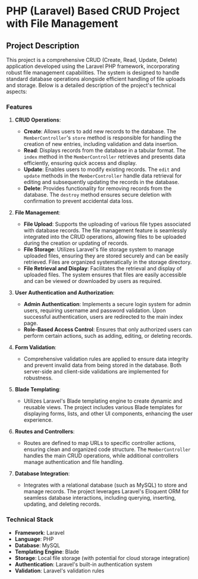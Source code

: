 # PHP (Laravel) Based CRUD Project with File Management

## Project Description

This project is a comprehensive CRUD (Create, Read, Update, Delete) application developed using the Laravel PHP framework, incorporating robust file management capabilities. The system is designed to handle standard database operations alongside efficient handling of file uploads and storage. Below is a detailed description of the project's technical aspects:

### Features

1. **CRUD Operations**:
    - **Create**: Allows users to add new records to the database. The `MemberController`'s `store` method is responsible for handling the creation of new entries, including validation and data insertion.
    - **Read**: Displays records from the database in a tabular format. The `index` method in the `MemberController` retrieves and presents data efficiently, ensuring quick access and display.
    - **Update**: Enables users to modify existing records. The `edit` and `update` methods in the `MemberController` handle data retrieval for editing and subsequently updating the records in the database.
    - **Delete**: Provides functionality for removing records from the database. The `destroy` method ensures secure deletion with confirmation to prevent accidental data loss.

2. **File Management**:
    - **File Upload**: Supports the uploading of various file types associated with database records. The file management feature is seamlessly integrated into the CRUD operations, allowing files to be uploaded during the creation or updating of records.
    - **File Storage**: Utilizes Laravel's file storage system to manage uploaded files, ensuring they are stored securely and can be easily retrieved. Files are organized systematically in the storage directory.
    - **File Retrieval and Display**: Facilitates the retrieval and display of uploaded files. The system ensures that files are easily accessible and can be viewed or downloaded by users as required.

3. **User Authentication and Authorization**:
    - **Admin Authentication**: Implements a secure login system for admin users, requiring username and password validation. Upon successful authentication, users are redirected to the main index page.
    - **Role-Based Access Control**: Ensures that only authorized users can perform certain actions, such as adding, editing, or deleting records.

4. **Form Validation**:
    - Comprehensive validation rules are applied to ensure data integrity and prevent invalid data from being stored in the database. Both server-side and client-side validations are implemented for robustness.

5. **Blade Templating**:
    - Utilizes Laravel's Blade templating engine to create dynamic and reusable views. The project includes various Blade templates for displaying forms, lists, and other UI components, enhancing the user experience.

6. **Routes and Controllers**:
    - Routes are defined to map URLs to specific controller actions, ensuring clean and organized code structure. The `MemberController` handles the main CRUD operations, while additional controllers manage authentication and file handling.

7. **Database Integration**:
    - Integrates with a relational database (such as MySQL) to store and manage records. The project leverages Laravel's Eloquent ORM for seamless database interactions, including querying, inserting, updating, and deleting records.

### Technical Stack

- **Framework**: Laravel
- **Language**: PHP
- **Database**: MySQL
- **Templating Engine**: Blade
- **Storage**: Local file storage (with potential for cloud storage integration)
- **Authentication**: Laravel's built-in authentication system
- **Validation**: Laravel's validation rules
